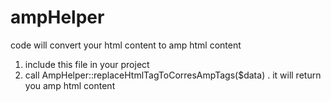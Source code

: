 # ampHelper
code will convert your html content to amp html content
1. include this file in your project 
2. call AmpHelper::replaceHtmlTagToCorresAmpTags($data) . it will return you amp html content
